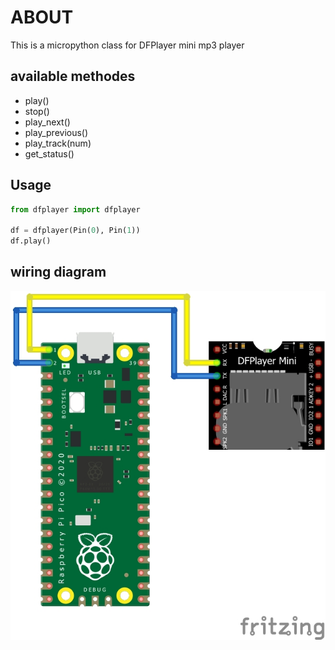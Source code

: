 # ABOUT
This is a micropython class for DFPlayer mini mp3 player
## available methodes
- play()
- stop()
- play_next()
- play_previous()
- play_track(num)
- get_status()
## Usage
```python
from dfplayer import dfplayer

df = dfplayer(Pin(0), Pin(1))
df.play()
```

## wiring diagram

![wiring](dfplayer.jpg)


